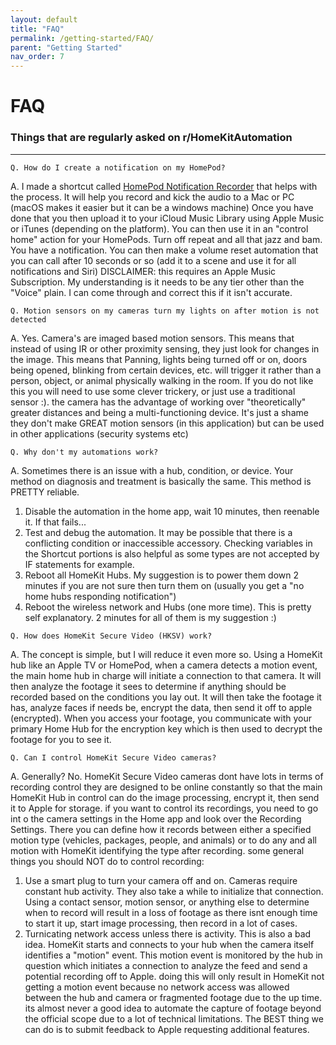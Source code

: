 ```yaml
---
layout: default
title: "FAQ"
permalink: /getting-started/FAQ/
parent: "Getting Started"
nav_order: 7
---
```

# FAQ
### Things that are regularly asked on r/HomeKitAutomation
---
```
Q. How do I create a notification on my HomePod?
```

A. I made a shortcut called [HomePod Notification Recorder](https://www.reddit.com/r/HomeKit/comments/ev67it/homepod_notification_recorder_a_shortcut_to_let/) that helps with the process. It will help you record and kick the audio to a Mac or PC (macOS makes it easier but it can be a windows machine) Once you have done that you then upload it to your iCloud Music Library using Apple Music or iTunes (depending on the platform). You can then use it in an "control home" action for your HomePods. Turn off repeat and all that jazz and bam. You have a notification. You can then make a volume reset automation that you can call after 10 seconds or so (add it to a scene and use it for all notifications and Siri) DISCLAIMER: this requires an Apple Music Subscription. My understanding is it needs to be any tier other than the "Voice" plain. I can come through and correct this if it isn't accurate.

```
Q. Motion sensors on my cameras turn my lights on after motion is not detected
```

A. Yes. Camera's are imaged based motion sensors. This means that instead of using IR or other proximity sensing, they just look for changes in the image. This means that Panning, lights being turned off or on, doors being opened, blinking from certain devices, etc. will trigger it rather than a person, object, or animal physically walking in the room. If you do not like this you will need to use some clever trickery, or just use a traditional sensor :). the camera has the advantage of working over "theoretically" greater distances and being a multi-functioning device. It's just a shame they don't make GREAT motion sensors (in this application) but can be used in other applications (security systems etc)

```
Q. Why don't my automations work?
```

A. Sometimes there is an issue with a hub, condition, or device. Your method on diagnosis and treatment is basically the same. This method is PRETTY reliable.
1. Disable the automation in the home app, wait 10 minutes, then reenable it. If that fails...
2. Test and debug the automation. It may be possible that there is a conflicting condition or inaccessible accessory. Checking variables in the Shortcut portions is also helpful as some types are not accepted by IF statements for example.
3. Reboot all HomeKit Hubs. My suggestion is to power them down 2 minutes if you are not sure then turn them on (usually you get a "no home hubs responding notification")
4. Reboot the wireless network and Hubs (one more time). This is pretty self explanatory. 2 minutes for all of them is my suggestion :)

```
Q. How does HomeKit Secure Video (HKSV) work?
```

A. The concept is simple, but I will reduce it even more so. Using a HomeKit hub like an Apple TV or HomePod, when a camera detects a motion event, the main home hub in charge will initiate a connection to that camera. It will then analyze the footage it sees to determine if anything should be recorded based on the conditions you lay out. It will then take the footage it has, analyze faces if needs be, encrypt the data, then send it off to apple (encrypted). When you access your footage, you communicate with your primary Home Hub for the encryption key which is then used to decrypt the footage for you to see it.

```
Q. Can I control HomeKit Secure Video cameras?
```

A. Generally? No. HomeKit Secure Video cameras dont have lots in terms of recording control they are designed to be online constantly so that the main HomeKit Hub in control can do the image processing, encrypt it, then send it to Apple for storage. if you want to control its recordings, you need to go int o the camera settings in the Home app and look over the Recording Settings. There you can define how it records between either a specified motion type (vehicles, packages, people, and animals) or to do any and all motion with HomeKit identifying the type after recording. some general things you should NOT do to control recording:
1. Use a smart plug to turn your camera off and on. Cameras require constant hub activity. They also take a while to initialize that connection. Using a contact sensor, motion sensor, or anything else to determine when to record will result in a loss of footage as there isnt enough time to start it up, start image processing, then record in a lot of cases.
2. Turnicating network access unless there is activity. This is also a bad idea. HomeKit starts and connects to your hub when the camera itself identifies a "motion" event. This motion event is monitored by the hub in question which initiates a connection to analyze the feed and send a potential recording off to Apple. doing this will only result in HomeKit not getting a motion event because no network access was allowed between the hub and camera or fragmented footage due to the up time.
its almost never a good idea to automate the capture of footage beyond the official scope due to a lot of technical limitations. The BEST thing we can do is to submit feedback to Apple requesting additional features.